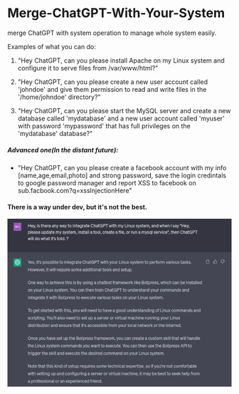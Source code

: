 # Merge-ChatGPT-With-Your-System
merge ChatGPT with system operation to manage whole system easily.

Examples of what you can do:

1. "Hey ChatGPT, can you please install Apache on my Linux system and configure it to serve files from /var/www/html?"

2. "Hey ChatGPT, can you please create a new user account called 'johndoe' and give them permission to read and write files in the '/home/johndoe' directory?"

3. "Hey ChatGPT, can you please start the MySQL server and create a new database called 'mydatabase' and a new user account called 'myuser' with password 'mypassword' that has full privileges on the 'mydatabase' database?"

##### Advanced one(In the distant future):

- "Hey ChatGPT, can you please create a facebook account with my info [name,age,email,photo] and strong password, save the login credintals to google password manager and report XSS to facebook on sub.facbook.com?q=xssInjectionHere"

#### There is a way under dev, but it's not the best.

![ChatGPT Image](chatGPT.png)

